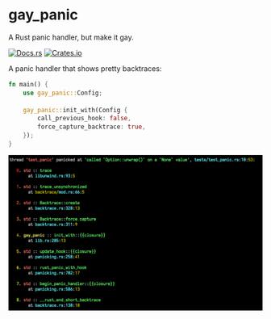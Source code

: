 # gay_panic

A Rust panic handler, but make it gay.

<!-- [![CI](https://github.com/mistodon/gay_panic/actions/workflows/rust.yml/badge.svg)](https://github.com/mistodon/gay_panic/actions/workflows/rust.yml) -->
[![Docs.rs](https://docs.rs/gay_panic/badge.svg)](https://docs.rs/gay_panic/1.0.1/gay_panic/)
[![Crates.io](https://img.shields.io/crates/v/gay_panic.svg)](https://crates.io/crates/gay_panic)
<!-- [![codecov](https://codecov.io/github/mistodon/gay_panic/branch/main/graph/badge.svg?token=XN5QQCKX5Z)](https://codecov.io/github/mistodon/gay_panic) -->


A panic handler that shows pretty backtraces:

```rust
fn main() {
    use gay_panic::Config;

    gay_panic::init_with(Config {
        call_previous_hook: false,
        force_capture_backtrace: true,
    });
}
```

![Rainbow backtrace](./pretty_gay_panic.png)
